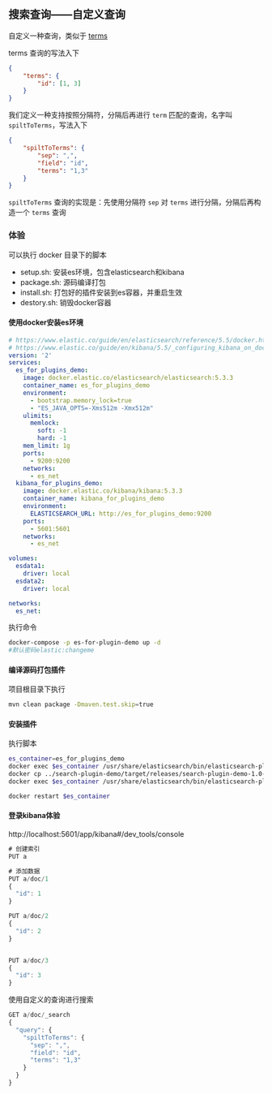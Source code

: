 

## 搜索查询——自定义查询



自定义一种查询，类似于 [terms](https://www.elastic.co/guide/en/elasticsearch/reference/5.5/query-dsl-terms-query.html)

terms 查询的写法入下

```json
{
    "terms": {
        "id": [1, 3]
    }
}
```



我们定义一种支持按照分隔符，分隔后再进行 `term` 匹配的查询，名字叫 `spiltToTerms`，写法入下

```json
{
    "spiltToTerms": {
        "sep": ",",
        "field": "id",
        "terms": "1,3"
    }
}
```

`spiltToTerms` 查询的实现是：先使用分隔符 `sep` 对 `terms` 进行分隔，分隔后再构造一个 `terms` 查询



### 体验

可以执行 docker 目录下的脚本

- setup.sh: 安装es环境，包含elasticsearch和kibana
- package.sh: 源码编译打包
- install.sh: 打包好的插件安装到es容器，并重启生效
- destory.sh: 销毁docker容器


#### 使用docker安装es环境

```yaml
# https://www.elastic.co/guide/en/elasticsearch/reference/5.5/docker.html
# https://www.elastic.co/guide/en/kibana/5.5/_configuring_kibana_on_docker.html
version: '2'
services:
  es_for_plugins_demo:
    image: docker.elastic.co/elasticsearch/elasticsearch:5.3.3
    container_name: es_for_plugins_demo
    environment:
      - bootstrap.memory_lock=true
      - "ES_JAVA_OPTS=-Xms512m -Xmx512m"
    ulimits:
      memlock:
        soft: -1
        hard: -1
    mem_limit: 1g
    ports:
      - 9200:9200
    networks:
      - es_net
  kibana_for_plugins_demo:
    image: docker.elastic.co/kibana/kibana:5.3.3
    container_name: kibana_for_plugins_demo
    environment:
      ELASTICSEARCH_URL: http://es_for_plugins_demo:9200
    ports:
      - 5601:5601
    networks:
      - es_net

volumes:
  esdata1:
    driver: local
  esdata2:
    driver: local

networks:
  es_net:

```



执行命令

```bash
docker-compose -p es-for-plugin-demo up -d
#默认密码elastic:changeme
```



#### 编译源码打包插件

项目根目录下执行

```bash
mvn clean package -Dmaven.test.skip=true
```



#### 安装插件

执行脚本

```bash
es_container=es_for_plugins_demo
docker exec $es_container /usr/share/elasticsearch/bin/elasticsearch-plugin remove es-plugin-search-demo
docker cp ../search-plugin-demo/target/releases/search-plugin-demo-1.0-SNAPSHOT.zip $es_container:/usr/share/elasticsearch/search-plugin-demo-1.0-SNAPSHOT.zip
docker exec $es_container /usr/share/elasticsearch/bin/elasticsearch-plugin install file:///usr/share/elasticsearch/search-plugin-demo-1.0-SNAPSHOT.zip

docker restart $es_container

```



#### 登录kibana体验

http://localhost:5601/app/kibana#/dev_tools/console



```javascript
# 创建索引
PUT a

# 添加数据
PUT a/doc/1
{
  "id": 1
}

PUT a/doc/2
{
  "id": 2
}


PUT a/doc/3
{
  "id": 3
}

```



使用自定义的查询进行搜索

```javascript
GET a/doc/_search
{
  "query": {
    "spiltToTerms": {
      "sep": ",",
      "field": "id",
      "terms": "1,3"
    }
  }
}
```



